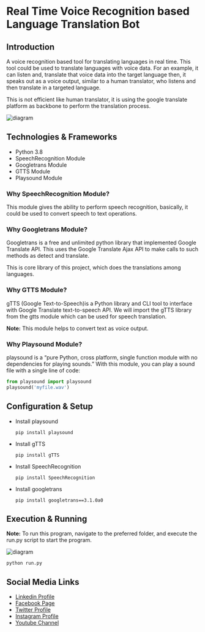 # Real Time Voice Recognition based Language Translation Bot

## Introduction

 A voice recognition based tool for translating languages in real time. This tool could be used to translate languages with voice data. For an example, it can listen and, translate that voice data into the target language then, it speaks out as a voice output, similar to a human translator, who listens and then translate in a targeted language.  

 This is not efficient like human translator, it is using the google translate platform as backbone to perform the translation process.


![diagram](github-readme-contents/system-architeture.png)

 ## Technologies & Frameworks

 - Python 3.8
 - SpeechRecognition Module
 - Googletrans Module
 - GTTS Module
 - Playsound Module

### Why SpeechRecognition Module?

This module gives the ability to perform speech recognition, basically, it could be used to convert speech to text operations.


### Why Googletrans Module?

Googletrans is a free and unlimited python library that implemented Google Translate API. This uses the Google Translate Ajax API to make calls to such methods as detect and translate.

This is core library of this project, which does the translations among languages.


### Why GTTS Module?

gTTS (Google Text-to-Speech)is a Python library and CLI tool to interface with Google Translate text-to-speech API. We will import the gTTS library from the gtts module which can be used for speech translation.

**Note:** This module helps to convert text as voice output.


### Why Playsound Module?

playsound is a “pure Python, cross platform, single function module with no dependencies for playing sounds.” With this module, you can play a sound file with a single line of code:

``` python
from playsound import playsound
playsound('myfile.wav')
```

## Configuration & Setup

- Install playsound

  ```
  pip install playsound
  ```

- Install gTTS

  ```
  pip install gTTS
  ```

- Install SpeechRecognition

  ```
  pip install SpeechRecognition
  ```


- Install googletrans

  ```
  pip install googletrans==3.1.0a0
  ```


## Execution & Running

**Note:** To run this program, navigate to the preferred folder, and execute the run.py script to start the program.

![diagram](github-readme-contents/folder.jpg)


```
python run.py

```

Social Media Links
---

* [Linkedin Profile](https://www.linkedin.com/in/gunarakulangunaretnam/)
* [Facebook Page](https://www.facebook.com/gunarakulangunaretnam)
* [Twitter Profile](https://twitter.com/gunarakulan)
* [Instagram Profile](https://www.instagram.com/gunarakulangunaretnam/)
* [Youtube Channel](https://www.youtube.com/channel/UCMWkED5sabgVZSCKjZuRJXA)
